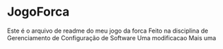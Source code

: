 # JogoForca
Este é o arquivo de readme do meu jogo da forca
Feito na disciplina de Gerenciamento de Configuração de Software
Uma modificacao
Mais uma

